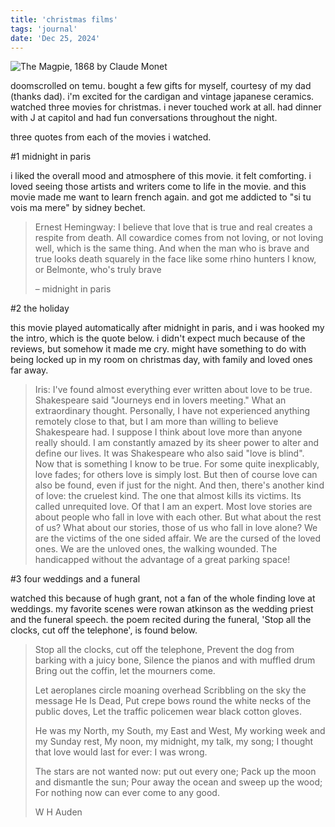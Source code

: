 ```yaml
---
title: 'christmas films'
tags: 'journal'
date: 'Dec 25, 2024'
---
```


![The Magpie, 1868 by Claude Monet](/images/magpie.jpg)

doomscrolled on temu. bought a few gifts for myself, courtesy of my dad (thanks dad). i'm excited for the cardigan and vintage japanese ceramics. watched three movies for christmas. i never touched work at all. had dinner with J at capitol and had fun conversations throughout the night.

three quotes from each of the movies i watched.

\#1 midnight in paris

i liked the overall mood and atmosphere of this movie. it felt comforting. i loved seeing those artists and writers come to life in the movie. and this movie made me want to learn french again. and got me addicted to "si tu vois ma mere" by sidney bechet.

> Ernest Hemingway: I believe that love that is true and real creates a respite from death. All cowardice comes from not loving, or not loving well, which is the same thing. And when the man who is brave and true looks death squarely in the face like some rhino hunters I know, or Belmonte, who's truly brave
>
> – midnight in paris

\#2 the holiday

this movie played automatically after midnight in paris, and i was hooked my the intro, which is the quote below. i didn't expect much because of the reviews, but somehow it made me cry. might have something to do with being locked up in my room on christmas day, with family and loved ones far away.

> Iris: I've found almost everything ever written about love to be true. Shakespeare said "Journeys end in lovers meeting." What an extraordinary thought. Personally, I have not experienced anything remotely close to that, but I am more than willing to believe Shakespeare had. I suppose I think about love more than anyone really should. I am constantly amazed by its sheer power to alter and define our lives. It was Shakespeare who also said "love is blind". Now that is something I know to be true. For some quite inexplicably, love fades; for others love is simply lost. But then of course love can also be found, even if just for the night. And then, there's another kind of love: the cruelest kind. The one that almost kills its victims. Its called unrequited love. Of that I am an expert. Most love stories are about people who fall in love with each other. But what about the rest of us? What about our stories, those of us who fall in love alone? We are the victims of the one sided affair. We are the cursed of the loved ones. We are the unloved ones, the walking wounded. The handicapped without the advantage of a great parking space!

\#3 four weddings and a funeral

watched this because of hugh grant, not a fan of the whole finding love at weddings. my favorite scenes were rowan atkinson as the wedding priest and the funeral speech. the poem recited during the funeral, 'Stop all the clocks, cut off the telephone', is found below.

> Stop all the clocks, cut off the telephone,
> Prevent the dog from barking with a juicy bone,
> Silence the pianos and with muffled drum
> Bring out the coffin, let the mourners come.
>
> Let aeroplanes circle moaning overhead
> Scribbling on the sky the message He Is Dead,
> Put crepe bows round the white necks of the public doves,
> Let the traffic policemen wear black cotton gloves.
>
> He was my North, my South, my East and West,
> My working week and my Sunday rest,
> My noon, my midnight, my talk, my song;
> I thought that love would last for ever: I was wrong.
>
> The stars are not wanted now: put out every one;
> Pack up the moon and dismantle the sun;
> Pour away the ocean and sweep up the wood;
> For nothing now can ever come to any good.
>
> W H Auden
